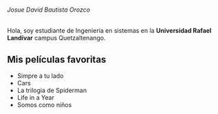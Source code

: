 ###### Josue David Bautista Orozco
 Hola, soy estudiante de Ingenieria en sistemas en la **Universidad Rafael Landívar** campus Quetzaltenango.

## Mis películas favoritas
* Simpre a tu lado
* Cars
* La trilogia de Spiderman
* Life in a Year
* Somos como niños
